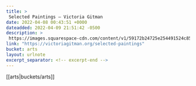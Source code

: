 ```yaml
---
title: > 
 Selected Paintings — Victoria Gitman
date: 2022-04-08 00:43:51 +0000
dateadded: 2022-04-09 21:51:42 -0500
description: > 
 https://images.squarespace-cdn.com/content/v1/59172b24725e254491524c85/1578757233362-4PM5VIT4C4HX0UCOI2P1/10-Untitled.jpg?format=2500w
link: "https://victoriagitman.org/selected-paintings"
bucket: arts
layout: urlnote
excerpt_separator: <!-- excerpt-end -->
--- 
```

 <!-- excerpt-end -->[[arts|buckets/arts]]
